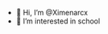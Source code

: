 - 👋 Hi, I’m @Ximenarcx
- 👀 I’m interested in school
<!---
Ximenarcx/Ximenarcx is a ✨ special ✨ repository because its `README.md` (this file) appears on your GitHub profile.
You can click the Preview link to take a look at your changes.
--->
